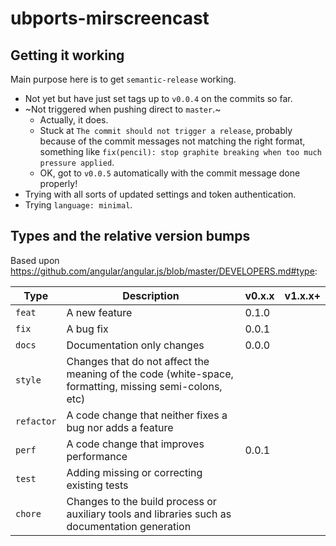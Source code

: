 # ubports-mirscreencast

## Getting it working

Main purpose here is to get `semantic-release` working.

* Not yet but have just set tags up to `v0.0.4` on the commits so far.
* ~Not triggered when pushing direct to `master`.~
    * Actually, it does.
    * Stuck at `The commit should not trigger a release`, probably because of the commit messages not matching the right format, something like `fix(pencil): stop graphite breaking when too much pressure applied`.
    * OK, got to `v0.0.5` automatically with the commit message done properly!
* Trying with all sorts of updated settings and token authentication.
* Trying `language: minimal`.

## Types and the relative version bumps

Based upon https://github.com/angular/angular.js/blob/master/DEVELOPERS.md#type:

Type|Description|v0.x.x|v1.x.x+
-----|-----|-----|-----
`feat`|A new feature|0.1.0|
`fix`|A bug fix|0.0.1|
`docs`|Documentation only changes|0.0.0|
`style`|Changes that do not affect the meaning of the code (white-space, formatting, missing semi-colons, etc)||
`refactor`|A code change that neither fixes a bug nor adds a feature||
`perf`|A code change that improves performance|0.0.1|
`test`|Adding missing or correcting existing tests||
`chore`|Changes to the build process or auxiliary tools and libraries such as documentation generation||
